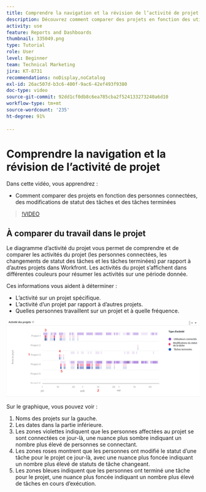 ```yaml
---
title: Comprendre la navigation et la révision de l’activité de projet
description: Découvrez comment comparer des projets en fonction des utilisateurs connectés, des modifications d’état des tâches et des tâches terminées dans [!UICONTROL Enhanced Analytics].
activity: use
feature: Reports and Dashboards
thumbnail: 335049.png
type: Tutorial
role: User
level: Beginner
team: Technical Marketing
jira: KT-8731
recommendations: noDisplay,noCatalog
exl-id: 26ac507d-b3c6-400f-9ac6-42ef493f9380
doc-type: video
source-git-commit: 92dd1cf0db8c6ea785cba2f524133273240a6d10
workflow-type: tm+mt
source-wordcount: '235'
ht-degree: 91%

---
```


# Comprendre la navigation et la révision de l’activité de projet

Dans cette vidéo, vous apprendrez :

* Comment comparer des projets en fonction des personnes connectées, des modifications de statut des tâches et des tâches terminées

>[!VIDEO](https://video.tv.adobe.com/v/335049/?quality=12&learn=on)

## À comparer du travail dans le projet

Le diagramme d’activité du projet vous permet de comprendre et de comparer les activités du projet (les personnes connectées, les changements de statut des tâches et les tâches terminées) par rapport à d’autres projets dans Workfront. Les activités du projet s’affichent dans différentes couleurs pour résumer les activités sur une période donnée.

Ces informations vous aident à déterminer :

* L’activité sur un projet spécifique.
* L’activité d’un projet par rapport à d’autres projets.
* Quelles personnes travaillent sur un projet et à quelle fréquence.

![Une image montrant l’activité du projet avec des chiffres sur les zones décrites dans les puces ci-dessous](assets/section-2-5.png)

Sur le graphique, vous pouvez voir :

1. Noms des projets sur la gauche.
1. Les dates dans la partie inférieure.
1. Les zones violettes indiquent que les personnes affectées au projet se sont connectées ce jour-là, une nuance plus sombre indiquant un nombre plus élevé de personnes se connectant.
1. Les zones roses montrent que les personnes ont modifié le statut d’une tâche pour le projet ce jour-là, avec une nuance plus foncée indiquant un nombre plus élevé de statuts de tâche changeant.
1. Les zones bleues indiquent que les personnes ont terminé une tâche pour le projet, une nuance plus foncée indiquant un nombre plus élevé de tâches en cours d’exécution.
